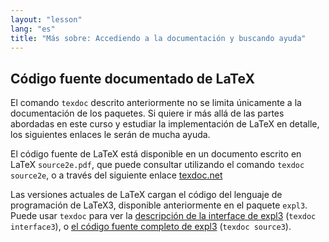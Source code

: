 ```yaml
---
layout: "lesson"
lang: "es"
title: "Más sobre: Accediendo a la documentación y buscando ayuda"
---
```



## Código fuente documentado de LaTeX

El comando `texdoc` descrito anteriormente no se limita únicamente a la documentación de los paquetes.
Si quiere ir más allá de las partes abordadas en este curso y estudiar la implementación de LaTeX en detalle,
los siguientes enlaces le serán de mucha ayuda.

El código fuente de LaTeX está disponible en un documento escrito en LaTeX `source2e.pdf`, que puede
consultar utilizando el comando `texdoc source2e`, o a través del siguiente enlace
[texdoc.net](https://texdoc.net/pkg/source2e)

Las versiones actuales de LaTeX cargan el código del lenguaje de programación de LaTeX3, disponible anteriormente
en el paquete `expl3`. Puede usar `texdoc` para ver la
[descripción de la interface de expl3](http://texdoc.net/pkg/interface3) (`texdoc interface3`),
o
[el código fuente completo de expl3](http://texdoc.net/pkg/source3) (`texdoc source3`).
